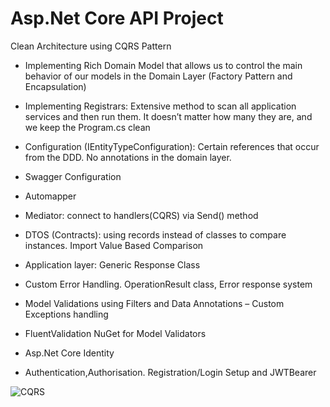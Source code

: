 # Asp.Net Core API Project


Clean Architecture using CQRS Pattern
-	Implementing Rich Domain Model that allows us to control the main behavior of our models in the Domain Layer (Factory Pattern and Encapsulation)

-	Implementing Registrars: Extensive method to scan all application services and then run them. It doesn’t matter how many they are, and we keep the Program.cs clean

-	Configuration (IEntityTypeConfiguration): Certain references that occur from the DDD. No annotations in the domain layer.

-	Swagger Configuration

-	Automapper

-	Mediator: connect to handlers(CQRS) via Send() method

-	DTOS (Contracts): using records instead of classes to compare instances. Import Value Based Comparison

-	Application layer: Generic Response Class

-	Custom Error Handling. OperationResult class, Error response system

-	Model Validations using Filters and Data Annotations – Custom Exceptions handling

-	FluentValidation NuGet for Model Validators

-	Asp.Net Core Identity

-	Authentication,Authorisation. Registration/Login Setup and JWTBearer


![CQRS](https://github.com/GeorgePetrougp/SocialMediaApp/assets/110170196/7c8b5447-1593-40ee-9238-56414ebb985b)
